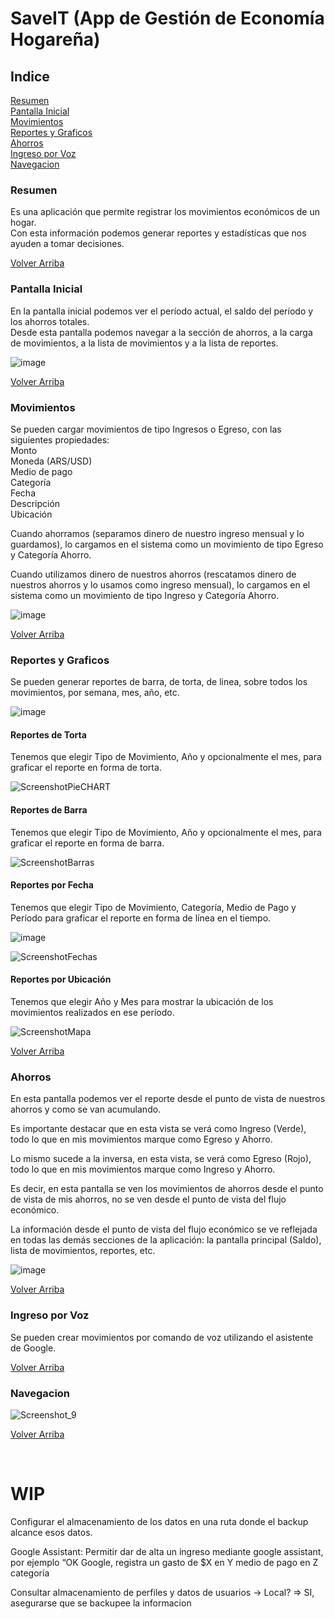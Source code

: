 <a name="saveit"/>

# SaveIT (App de Gestión de Economía Hogareña)

## Indice
[Resumen](#resumen)  
[Pantalla Inicial](#pantallainicial)  
[Movimientos](#movimientos)  
[Reportes y Graficos](#reportes)  
[Ahorros](#ahorros)  
[Ingreso por Voz](#ingreso-por-voz)  
[Navegacion](#navegacion)


<a name="resumen"/>

### Resumen
Es una aplicación que permite registrar los movimientos económicos de un hogar.  
Con esta información podemos generar reportes y estadísticas que nos ayuden a tomar decisiones.

[Volver Arriba](#saveit)


<a name="pantallainicial"/>

### Pantalla Inicial
En la pantalla inicial podemos ver el período actual, el saldo del período y los ahorros totales.  
Desde esta pantalla podemos navegar a la sección de ahorros, a la carga de movimientos, a la lista de movimientos y a la lista de reportes.

![image](https://user-images.githubusercontent.com/20273903/125209122-16659200-e26d-11eb-949b-9bd65a496634.png)


[Volver Arriba](#saveit)


<a name="movimientos"/>

### Movimientos
Se pueden cargar movimientos de tipo Ingresos o Egreso, con las siguientes propiedades:  
Monto  
Moneda (ARS/USD)  
Medio de pago  
Categoría  
Fecha  
Descripción  
Ubicación

Cuando ahorramos (separamos dinero de nuestro ingreso mensual y lo guardamos), lo cargamos en el sistema como un movimiento de tipo Egreso y Categoría Ahorro.  

Cuando utilizamos dinero de nuestros ahorros (rescatamos dinero de nuestros ahorros y lo usamos como ingreso mensual), lo cargamos en el sistema como un movimiento de tipo Ingreso y Categoría Ahorro.

![image](https://user-images.githubusercontent.com/20273903/125209132-241b1780-e26d-11eb-95e8-b45457c8994b.png)


[Volver Arriba](#saveit)


<a name="reportes"/>

### Reportes y Graficos
Se pueden generar reportes de barra, de torta, de linea, sobre todos los movimientos, por semana, mes, año, etc.

![image](https://user-images.githubusercontent.com/20273903/125209186-90961680-e26d-11eb-84c6-db6ec9a5881f.png)

#### Reportes de Torta
Tenemos que elegir Tipo de Movimiento, Año y opcionalmente el mes, para graficar el reporte en forma de torta. 

![ScreenshotPieCHART](https://user-images.githubusercontent.com/11811173/125211195-25ebd780-e27b-11eb-81f4-a7ee32dbf3fd.jpg)


#### Reportes de Barra
Tenemos que elegir Tipo de Movimiento, Año y opcionalmente el mes, para graficar el reporte en forma de barra. 

![ScreenshotBarras](https://user-images.githubusercontent.com/11811173/125211201-2c7a4f00-e27b-11eb-99f1-20bfe0ce6a4e.jpg)


#### Reportes por Fecha
Tenemos que elegir Tipo de Movimiento, Categoría, Medio de Pago y Período para graficar el reporte en forma de línea en el tiempo.

![image](https://user-images.githubusercontent.com/20273903/125209283-229e1f00-e26e-11eb-96a5-20e5922ccd45.png)

![ScreenshotFechas](https://user-images.githubusercontent.com/11811173/125211219-4320a600-e27b-11eb-82c1-8e80924adf0c.jpg)


#### Reportes por Ubicación
Tenemos que elegir Año y Mes para mostrar la ubicación de los movimientos realizados en ese período.

![ScreenshotMapa](https://user-images.githubusercontent.com/11811173/125211224-49168700-e27b-11eb-90fd-6d13709f6dad.jpg)



[Volver Arriba](#saveit)


<a name="ahorros"/>

### Ahorros
En esta pantalla podemos ver el reporte desde el punto de vista de nuestros ahorros y como se van acumulando.

Es importante destacar que en esta vista se verá como Ingreso (Verde), todo lo que en mis movimientos marque como Egreso y Ahorro.  

Lo mismo sucede a la inversa, en esta vista, se verá como Egreso (Rojo), todo lo que en mis movimientos marque como Ingreso y Ahorro.

Es decir, en esta pantalla se ven los movimientos de ahorros desde el punto de vista de mis ahorros, no se ven desde el punto de vista del flujo económico. 

La información desde el punto de vista del flujo económico se ve reflejada en todas las demás secciones de la aplicación: la pantalla principal (Saldo), lista de movimientos, reportes, etc.


![image](https://user-images.githubusercontent.com/20273903/125209142-3b5a0500-e26d-11eb-9dff-7837952b8553.png)


[Volver Arriba](#saveit)


<a name="ingresoporvoz"/>

### Ingreso por Voz
Se pueden crear movimientos por comando de voz utilizando el asistente de Google.

[Volver Arriba](#saveit)


<a name="navegacion"/>

### Navegacion
![Screenshot_9](https://user-images.githubusercontent.com/11811173/125207274-b4535f80-e261-11eb-901f-910a0288c015.jpg)

[Volver Arriba](#saveit)


<br>

# WIP

Configurar el almacenamiento de los datos en una ruta donde el backup alcance esos datos.

Google Assistant: Permitir dar de alta un ingreso mediante google assistant, por ejemplo “OK Google, registra un gasto de $X en Y medio de pago en Z categoría

Consultar almacenamiento de perfiles y datos de usuarios -> Local?
=> SI, asegurarse que se backupee la informacion
